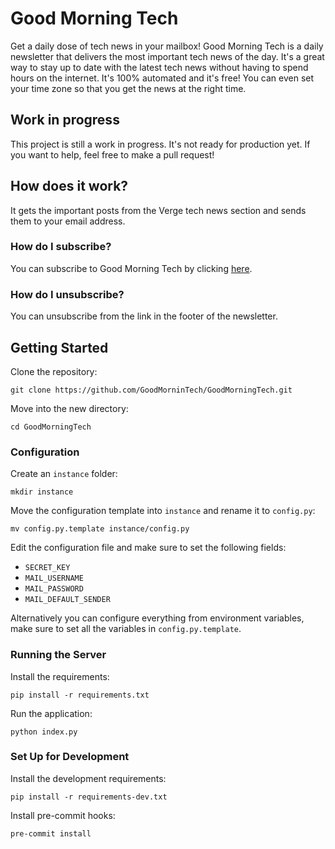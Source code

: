 # Good Morning Tech
Get a daily dose of tech news in your mailbox! Good Morning Tech is a daily newsletter that delivers the most important tech news of the day. It's a great way to stay up to date with the latest tech news without having to spend hours on the internet.
It's 100% automated and it's free! You can even set your time zone so that you get the news at the right time.

## Work in progress
This project is still a work in progress. It's not ready for production yet. If you want to help, feel free to make a pull request!
## How does it work?
It gets the important posts from the Verge tech news section and sends them to your email address.

### How do I subscribe?
You can subscribe to Good Morning Tech by clicking [here](https://goodmorningtech.simonrijntjes.nl/register).
### How do I unsubscribe?
You can unsubscribe from the link in the footer of the newsletter.

## Getting Started
Clone the repository:
```
git clone https://github.com/GoodMorninTech/GoodMorningTech.git
```
Move into the new directory:
```
cd GoodMorningTech
```
### Configuration
Create an `instance` folder:
```
mkdir instance
```
Move the configuration template into `instance` and rename it to `config.py`:
```
mv config.py.template instance/config.py
```
Edit the configuration file and make sure to set the following fields:
- `SECRET_KEY`
- `MAIL_USERNAME`
- `MAIL_PASSWORD`
- `MAIL_DEFAULT_SENDER`

Alternatively you can configure everything from environment variables, make sure to set all the variables in `config.py.template`.
### Running the Server
Install the requirements:
```
pip install -r requirements.txt
```
Run the application:
```
python index.py
```
### Set Up for Development
Install the development requirements:
```
pip install -r requirements-dev.txt
```
Install pre-commit hooks:
```
pre-commit install
```
